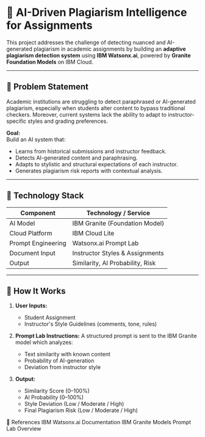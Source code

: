 # 🧠 AI-Driven Plagiarism Intelligence for Assignments

This project addresses the challenge of detecting nuanced and AI-generated plagiarism in academic assignments by building an **adaptive plagiarism detection system** using **IBM Watsonx.ai**, powered by **Granite Foundation Models** on IBM Cloud.

---

## 🚀 Problem Statement

Academic institutions are struggling to detect paraphrased or AI-generated plagiarism, especially when students alter content to bypass traditional checkers. Moreover, current systems lack the ability to adapt to instructor-specific styles and grading preferences.

**Goal:**  
Build an AI system that:
- Learns from historical submissions and instructor feedback.
- Detects AI-generated content and paraphrasing.
- Adapts to stylistic and structural expectations of each instructor.
- Generates plagiarism risk reports with contextual analysis.

---

## 🔧 Technology Stack

| Component                | Technology / Service             |
|--------------------------|----------------------------------|
| AI Model                 | IBM Granite (Foundation Model)   |
| Cloud Platform           | IBM Cloud Lite                   |
| Prompt Engineering       | Watsonx.ai Prompt Lab            |
| Document Input           | Instructor Styles & Assignments  |
| Output                   | Similarity, AI Probability, Risk |

---

## 🧪 How It Works

1. **User Inputs:**
   - Student Assignment
   - Instructor's Style Guidelines (comments, tone, rules)

2. **Prompt Lab Instructions:**
   A structured prompt is sent to the IBM Granite model which analyzes:
   - Text similarity with known content
   - Probability of AI-generation
   - Deviation from instructor style

3. **Output:**
   - Similarity Score (0–100%)
   - AI Probability (0–100%)
   - Style Deviation (Low / Moderate / High)
   - Final Plagiarism Risk (Low / Moderate / High)

📎 References
IBM Watsonx.ai Documentation
IBM Granite Models
Prompt Lab Overview
